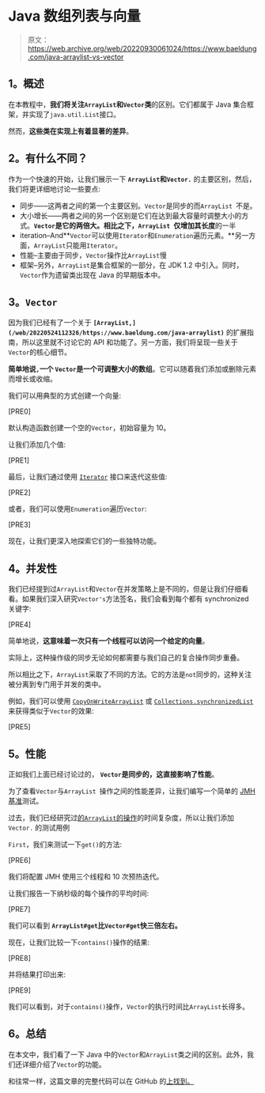 # Java 数组列表与向量

> 原文：<https://web.archive.org/web/20220930061024/https://www.baeldung.com/java-arraylist-vs-vector>

## **1。概述**

在本教程中，**我们将关注`ArrayList`和`Vector`类**的区别。它们都属于 Java 集合框架，并实现了`java.util.List`接口。

然而，**这些类在实现上有着显著的差异**。

## **2。有什么不同？**

作为一个快速的开始，让我们展示一下 **`ArrayList`和`Vector.`** 的主要区别，然后，我们将更详细地讨论一些要点:

*   同步——这两者之间的第一个主要区别。`Vector`是同步的而`ArrayList `不是。
*   大小增长——两者之间的另一个区别是它们在达到最大容量时调整大小的方式。**`Vector`是它的两倍大。相比之下，`ArrayList `仅增加其长度**的一半
*   iteration–And**`Vector`可以使用`Iterator`和`Enumeration`遍历元素。**另一方面，`ArrayList`只能用`Iterator`。
*   性能–主要由于同步，`Vector`操作比`ArrayList`慢
*   框架–另外，`ArrayList`是集合框架的一部分，在 JDK 1.2 中引入。同时，`Vector`作为遗留类出现在 Java 的早期版本中。

## **3。`Vector`**

因为我们已经有了一个关于 ****`[ArrayList,](/web/20220524112326/https://www.baeldung.com/java-arraylist)`**** 的扩展指南，所以这里就不讨论它的 API 和功能了。另一方面，我们将呈现一些关于`Vector`的核心细节。

**简单地说`,`一个 `Vector`是一个可调整大小的数组**。它可以随着我们添加或删除元素而增长或收缩。

我们可以用典型的方式创建一个向量:

[PRE0]

默认构造函数创建一个空的`Vector`，初始容量为 10。

让我们添加几个值:

[PRE1]

最后，让我们通过使用 [`Iterator`](/web/20220524112326/https://www.baeldung.com/java-iterator) 接口来迭代这些值:

[PRE2]

或者，我们可以使用`Enumeration`遍历`Vector`:

[PRE3]

现在，让我们更深入地探索它们的一些独特功能。

## **4。并发性**

我们已经提到过`ArrayList`和`Vector`在并发策略上是不同的，但是让我们仔细看看。如果我们深入研究`Vector's`方法签名，我们会看到每个都有 synchronized 关键字:

[PRE4]

简单地说，**这意味着一次只有一个线程可以访问一个给定的向量**。

实际上，这种操作级的同步无论如何都需要与我们自己的复合操作同步重叠。

所以相比之下，`ArrayList`采取了不同的方法。它的方法是`not`同步的，这种关注被分离到专门用于并发的类中。

例如，我们可以使用 [`CopyOnWriteArrayList`](/web/20220524112326/https://www.baeldung.com/java-copy-on-write-arraylist) 或 [`Collections.synchronizedList`](/web/20220524112326/https://www.baeldung.com/java-synchronized-collections) 来获得类似于`Vector`的效果:

[PRE5]

## **5。性能**

正如我们上面已经讨论过的， **`Vector`是同步的，这直接影响了性能**。

为了查看`Vector`与`ArrayList `操作之间的性能差异，让我们编写一个简单的 [JMH 基准](/web/20220524112326/https://www.baeldung.com/java-microbenchmark-harness)测试。

过去，我们已经研究过[的`ArrayList`的操作](/web/20220524112326/https://www.baeldung.com/java-collections-complexity)的时间复杂度，所以让我们添加`Vector.` 的测试用例

`First`，我们来测试一下`get()`的方法:

[PRE6]

我们将配置 JMH 使用三个线程和 10 次预热迭代。

让我们报告一下纳秒级的每个操作的平均时间:

[PRE7]

我们可以看到 **`ArrayList#get`比`Vector#get`快三倍左右。**

现在，让我们比较一下`contains()`操作的结果:

[PRE8]

并将结果打印出来:

[PRE9]

我们可以看到，对于`contains()`操作，`Vector`的执行时间比`ArrayList`长得多。

## **6。总结**

在本文中，我们看了一下 Java 中的`Vector`和`ArrayList`类之间的区别。此外，我们还详细介绍了`Vector`的功能。

和往常一样，这篇文章的完整代码可以在 GitHub 的[上找到。](https://web.archive.org/web/20220524112326/https://github.com/eugenp/tutorials/tree/master/core-java-modules/core-java-collections-3)